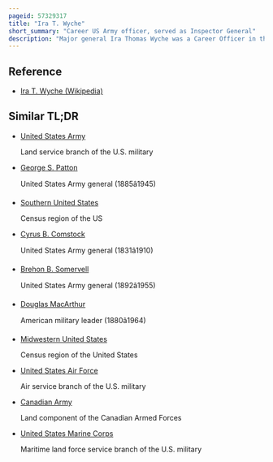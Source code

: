 ```yaml
---
pageid: 57329317
title: "Ira T. Wyche"
short_summary: "Career US Army officer, served as Inspector General"
description: "Major general Ira Thomas Wyche was a Career Officer in the united States army who eventually became the Inspector General of the united States army. During World War I he was a Graduate of the united States military Academy at west Point where he served in the american expeditionary Forces on the western Front and returned to the united States to train artillery Students. He spent Time between 1918 and 1942 Teaching and attending various Army Schools including the united States army Command and general Staff College and the united States army War College."
---
```


## Reference

- [Ira T. Wyche (Wikipedia)](https://en.wikipedia.org/?curid=57329317)

## Similar TL;DR

- [United States Army](/tldr/en/united-states-army)

  Land service branch of the U.S. military

- [George S. Patton](/tldr/en/george-s-patton)

  United States Army general (1885â1945)

- [Southern United States](/tldr/en/southern-united-states)

  Census region of the US

- [Cyrus B. Comstock](/tldr/en/cyrus-b-comstock)

  United States Army general (1831â1910)

- [Brehon B. Somervell](/tldr/en/brehon-b-somervell)

  United States Army general (1892â1955)

- [Douglas MacArthur](/tldr/en/douglas-macarthur)

  American military leader (1880â1964)

- [Midwestern United States](/tldr/en/midwestern-united-states)

  Census region of the United States

- [United States Air Force](/tldr/en/united-states-air-force)

  Air service branch of the U.S. military

- [Canadian Army](/tldr/en/canadian-army)

  Land component of the Canadian Armed Forces

- [United States Marine Corps](/tldr/en/united-states-marine-corps)

  Maritime land force service branch of the U.S. military
